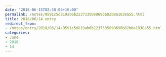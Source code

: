 ```yaml
---
date: "2018-06-15T02:58:03+10:00"
permalink: /notes/9591c5d819ab6b2237335098696b82b8a1838a55.html
title: 2018/06/14 entry
redirect_from:
- /notes/entry/2018/06/14/9591c5d819ab6b2237335098696b82b8a1838a55.html
categories:
- June
- 2018
- 14
---
```


